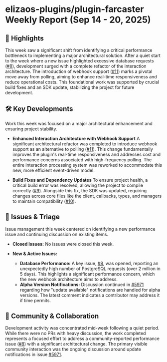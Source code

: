 # elizaos-plugins/plugin-farcaster Weekly Report (Sep 14 - 20, 2025)

## 🚀 Highlights
This week saw a significant shift from identifying a critical performance bottleneck to implementing a major architectural solution. After a quiet start to the week where a new issue highlighted excessive database requests ([#8](https://github.com/elizaos-plugins/plugin-farcaster/issues/8)), development surged with a complete refactor of the interaction architecture. The introduction of webhook support ([#11](https://github.com/elizaos-plugins/plugin-farcaster/pull/11)) marks a pivotal move away from polling, aiming to enhance real-time responsiveness and reduce operational costs. This foundational work was supported by crucial build fixes and an SDK update, stabilizing the project for future development.

## 🛠️ Key Developments
Work this week was focused on a major architectural enhancement and ensuring project stability.

- **Enhanced Interaction Architecture with Webhook Support**
  A significant architectural refactor was completed to introduce webhook support as an alternative to polling ([#11](https://github.com/elizaos-plugins/plugin-farcaster/pull/11)). This change fundamentally improves the plugin's real-time responsiveness and addresses cost and performance concerns associated with high-frequency polling. The entire interaction processing system was reworked to accommodate this new, more efficient event-driven model.

- **Build Fixes and Dependency Updates**
  To ensure project health, a critical build error was resolved, allowing the project to compile correctly ([#9](https://github.com/elizaos-plugins/plugin-farcaster/pull/9)). Alongside this fix, the SDK was updated, requiring changes across core files like the client, callbacks, types, and managers to maintain compatibility ([#10](https://github.com/elizaos-plugins/plugin-farcaster/pull/10)).

## 🐛 Issues & Triage
Issue management this week centered on identifying a new performance issue and continuing discussion on existing items.

- **Closed Issues:**
  No issues were closed this week.

- **New & Active Issues:**
  - **Database Performance:** A key issue, [#8](https://github.com/elizaos-plugins/plugin-farcaster/issues/8), was opened, reporting an unexpectedly high number of PostgreSQL requests (over 2 million in 5 days). This highlights a significant performance concern, which the new webhook architecture aims to address.
  - **Alpha Version Notifications:** Discussion continued in [#5971](https://github.com/elizaos-plugins/plugin-farcaster/issues/5971) regarding how "update available" notifications are handled for alpha versions. The latest comment indicates a contributor may address it if time permits.

## 💬 Community & Collaboration
Development activity was concentrated mid-week following a quiet period. While there were no PRs with heavy discussion, the work completed represents a focused effort to address a community-reported performance issue ([#8](https://github.com/elizaos-plugins/plugin-farcaster/issues/8)) with a significant architectural change. The primary visible community interaction was the ongoing discussion around update notifications in issue [#5971](https://github.com/elizaos-plugins/plugin-farcaster/issues/5971).